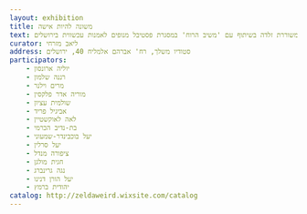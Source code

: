 ```yaml
---
layout: exhibition
title: משונה להיות אישה
text: תערוכת מחווה למשוררת זלדה בשיתוף עם 'משיב הרוח' במסגרת פסטיבל מנופים לאמנות עכשווית בירושלים.
curator: ליאב מזרחי
address: סטודיו משלך, רח' אברהם אלמליח 40, ירושלים
participators:
    - יוליה ארונסון
    - רננה שלמון
    - מרים וילנר
    - מוריה אדר פלקסין
    - שולמית עציון
    - אביגיל פריד
    - לאה לאוקשטיין
    - בת-נדיב הכרמי
    - יעל בוכבינדר-שמעוני
    - יעל סרלין
    - ציפורה מנדל
    - חגית מולגן
    - נגה גרינברג
    - יעל הורן דנינו
    - יהודית ברמץ
catalog: http://zeldaweird.wixsite.com/catalog
---
```

